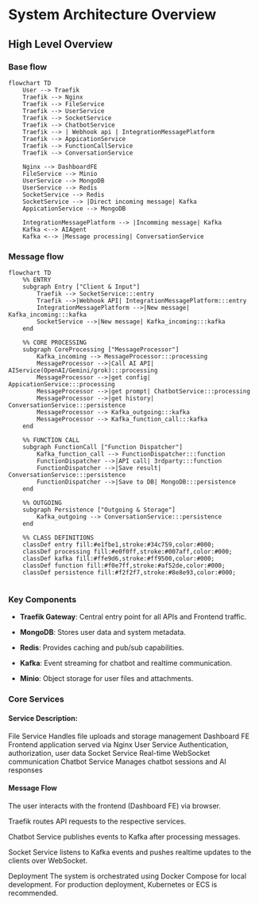 # System Architecture Overview

## High Level Overview

### Base flow
```mermaid
flowchart TD
    User --> Traefik
    Traefik --> Nginx
    Traefik --> FileService
    Traefik --> UserService
    Traefik --> SocketService
    Traefik --> ChatbotService
    Traefik --> | Webhook api | IntegrationMessagePlatform
    Traefik --> AppicationService
    Traefik --> FunctionCallService
    Traefik --> ConversationService

    Nginx --> DashboardFE
    FileService --> Minio
    UserService --> MongoDB
    UserService --> Redis
    SocketService --> Redis
    SocketService --> |Direct incoming message| Kafka
    AppicationService --> MongoDB
    
    IntegrationMessagePlatform --> |Incomming message| Kafka
    Kafka <--> AIAgent
    Kafka <--> |Message processing| ConversationService

```

### Message flow
```mermaid
flowchart TD
    %% ENTRY
    subgraph Entry ["Client & Input"]
        Traefik --> SocketService:::entry
        Traefik -->|Webhook API| IntegrationMessagePlatform:::entry
        IntegrationMessagePlatform -->|New message| Kafka_incoming:::kafka
        SocketService -->|New message| Kafka_incoming:::kafka
    end

    %% CORE PROCESSING
    subgraph CoreProcessing ["MessageProcessor"]
        Kafka_incoming --> MessageProcessor:::processing
        MessageProcessor -->|Call AI API| AIService(OpenAI/Gemini/grok):::processing
        MessageProcessor -->|get config| AppicationService:::processing
        MessageProcessor -->|get prompt| ChatbotService:::processing
        MessageProcessor -->|get history| ConversationService:::persistence
        MessageProcessor --> Kafka_outgoing:::kafka
        MessageProcessor --> Kafka_function_call:::kafka
    end

    %% FUNCTION CALL
    subgraph FunctionCall ["Function Dispatcher"]
        Kafka_function_call --> FunctionDispatcher:::function
        FunctionDispatcher -->|API call| 3rdparty:::function
        FunctionDispatcher -->|Save result| ConversationService:::persistence
        FunctionDispatcher -->|Save to DB| MongoDB:::persistence
    end

    %% OUTGOING
    subgraph Persistence ["Outgoing & Storage"]
        Kafka_outgoing --> ConversationService:::persistence
    end

    %% CLASS DEFINITIONS
    classDef entry fill:#e1fbe1,stroke:#34c759,color:#000;
    classDef processing fill:#e0f0ff,stroke:#007aff,color:#000;
    classDef kafka fill:#ffe9d6,stroke:#ff9500,color:#000;
    classDef function fill:#f0e7ff,stroke:#af52de,color:#000;
    classDef persistence fill:#f2f2f7,stroke:#8e8e93,color:#000;
  
```

### Key Components
- **Traefik Gateway**: Central entry point for all APIs and Frontend traffic.

- **MongoDB**: Stores user data and system metadata.

- **Redis**: Provides caching and pub/sub capabilities.

- **Kafka**: Event streaming for chatbot and realtime communication.

- **Minio**: Object storage for user files and attachments.

### Core Services

#### Service	Description:
File Service	Handles file uploads and storage management
Dashboard FE	Frontend application served via Nginx
User Service	Authentication, authorization, user data
Socket Service	Real-time WebSocket communication
Chatbot Service	Manages chatbot sessions and AI responses

#### Message Flow
The user interacts with the frontend (Dashboard FE) via browser.

Traefik routes API requests to the respective services.

Chatbot Service publishes events to Kafka after processing messages.

Socket Service listens to Kafka events and pushes realtime updates to the clients over WebSocket.

Deployment
The system is orchestrated using Docker Compose for local development.
For production deployment, Kubernetes or ECS is recommended.

